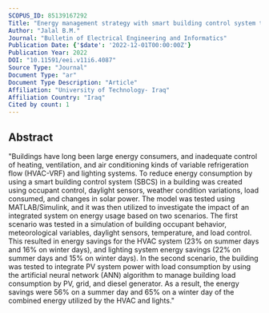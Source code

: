 ```yaml
---
SCOPUS_ID: 85139167292
Title: "Energy management strategy with smart building control system to reduction electrical load using ANN"
Author: "Jalal B.M."
Journal: "Bulletin of Electrical Engineering and Informatics"
Publication Date: {'$date': '2022-12-01T00:00:00Z'}
Publication Year: 2022
DOI: "10.11591/eei.v11i6.4087"
Source Type: "Journal"
Document Type: "ar"
Document Type Description: "Article"
Affiliation: "University of Technology- Iraq"
Affiliation Country: "Iraq"
Cited by count: 1
---
```


## Abstract
"Buildings have long been large energy consumers, and inadequate control of heating, ventilation, and air conditioning kinds of variable refrigeration flow (HVAC-VRF) and lighting systems. To reduce energy consumption by using a smart building control system (SBCS) in a building was created using occupant control, daylight sensors, weather condition variations, load consumed, and changes in solar power. The model was tested using MATLAB/Simulink, and it was then utilized to investigate the impact of an integrated system on energy usage based on two scenarios. The first scenario was tested in a simulation of building occupant behavior, meteorological variables, daylight sensors, temperature, and load control. This resulted in energy savings for the HVAC system (23% on summer days and 16% on winter days), and lighting system energy savings (22% on summer days and 15% on winter days). In the second scenario, the building was tested to integrate PV system power with load consumption by using the artificial neural network (ANN) algorithm to manage building load consumption by PV, grid, and diesel generator. As a result, the energy savings were 56% on a summer day and 65% on a winter day of the combined energy utilized by the HVAC and lights."
